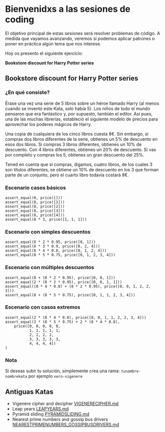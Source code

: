 # Bienvenidxs a las sesiones de coding

El objetivo principal de estas sesiones será resolver problemas de código. A medida que vayamos avanzando, veremos
si podemos aplicar patrones o poner en práctica algún tema que nos interese.

Hoy os presento el siguiente ejercicio:

**Bookstore discount for Harry Potter series** 

## Bookstore discount for Harry Potter series

### ¿En qué consiste?

Érase una vez una serie de 5 libros sobre un héroe llamado Harry (al menos cuando se inventó este Kata, solo había 5).
Los niños de todo el mundo pensaron que era fantástico y, por supuesto, también el editor. Así pues, una de las muchas librerías,
estableció el siguiente modelo de precios para aprovechar los poderes mágicos de Harry.

Una copia de cualquiera de los cinco libros cuesta 8€. Sin embargo, si compras dos libros diferentes de la serie, obtienes
un 5% de descuento en esos dos libros. Si compras 3 libros diferentes, obtienes un 10% de descuento. Con 4 libros diferentes,
obtienes un 20% de descuento. Si vas por completo y compras los 5, obtienes un gran descuento del 25%.

Tened en cuenta que si compras, digamos, cuatro libros, de los cuales 3 son títulos diferentes, se obtiene un 10% de descuento en los
3 que forman parte de un conjunto, pero el cuarto libro todavía costará 8€.

### Escenario casos básicos
```
assert_equal(0, price([]))
assert_equal(8, price([1]))
assert_equal(8, price([2]))
assert_equal(8, price([3]))
assert_equal(8, price([4]))
assert_equal(8 * 3, price([1, 1, 1]))
```

### Escenario con simples descuentos
```
assert_equal(8 * 2 * 0.95, price([0, 1]))
assert_equal(8 * 3 * 0.9, price([0, 2, 4]))
assert_equal(8 * 4 * 0.8, price([0, 1, 2, 4]))
assert_equal(8 * 5 * 0.75, price([0, 1, 2, 3, 4]))
```

### Escenario con múltiples descuentos
```
assert_equal(8 + (8 * 2 * 0.95), price([0, 0, 1]))
assert_equal(2 * (8 * 2 * 0.95), price([0, 0, 1, 1]))
assert_equal((8 * 4 * 0.8) + (8 * 2 * 0.95), price([0, 0, 1, 2, 2, 3]))
assert_equal(8 + (8 * 5 * 0.75), price([0, 1, 1, 2, 3, 4]))
```

### Escenario con casos extremos
```
assert_equal(2 * (8 * 4 * 0.8), price([0, 0, 1, 1, 2, 2, 3, 4]))
assert_equal(3 * (8 * 5 * 0.75) + 2 * (8 * 4 * 0.8), 
    price([0, 0, 0, 0, 0, 
           1, 1, 1, 1, 1, 
           2, 2, 2, 2, 
           3, 3, 3, 3, 3, 
           4, 4, 4, 4])
)
```

### Nota
Si deseas subir tu solución, simplemente crea una rama: `tunombre-nombrekata` por ejemplo `vero-vigenere`

## Antiguas Katas
- Vigenère cipher and decipher [VIGENERECIPHER.md](old-katas/VIGENERECIPHER.md)
- Leap years [LEAPYEARS.md](old-katas/LEAPYEARS.md)
- Pyramid sliding [PYRAMIDSLIDING.md](old-katas/PYRAMIDSLIDING.md)
- Nearest prime numbers and gossip bus drivers [NEARESTPRIMENUMBERS_GOSSIPBUSDRIVERS.md](old-katas/NEARESTPRIMENUMBERS_GOSSIPBUSDRIVERS.md)
